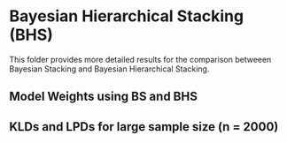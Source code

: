 # Bayesian Hierarchical Stacking (BHS) 

This folder provides more detailed results for the comparison betweeen Bayesian Stacking and Bayesian Hierarchical Stacking.

## Model Weights using BS and BHS


## KLDs and LPDs for large sample size (n = 2000)
